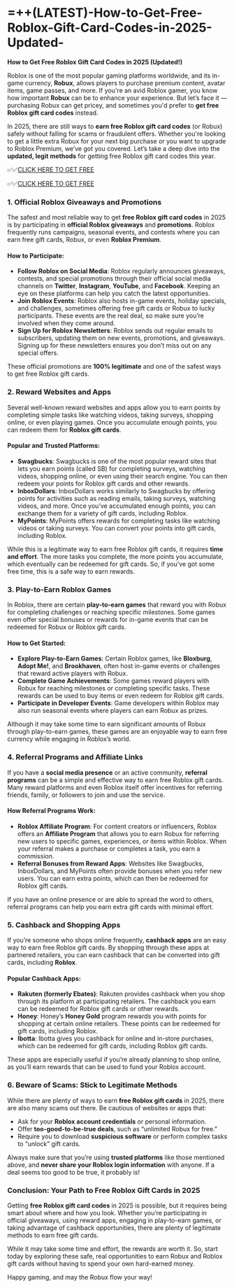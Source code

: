 # =++(LATEST)-How-to-Get-Free-Roblox-Gift-Card-Codes-in-2025-Updated-

**How to Get Free Roblox Gift Card Codes in 2025 (Updated!)**

Roblox is one of the most popular gaming platforms worldwide, and its in-game currency, **Robux**, allows players to purchase premium content, avatar items, game passes, and more. If you're an avid Roblox gamer, you know how important **Robux** can be to enhance your experience. But let’s face it — purchasing Robux can get pricey, and sometimes you'd prefer to **get free Roblox gift card codes** instead.

In 2025, there are still ways to **earn free Roblox gift card codes** (or Robux) safely without falling for scams or fraudulent offers. Whether you're looking to get a little extra Robux for your next big purchase or you want to upgrade to Roblox Premium, we’ve got you covered. Let’s take a deep dive into the **updated, legit methods** for getting free Roblox gift card codes this year.

✅✅[CLICK HERE TO GET FREE](https://tinyurl.com/f5a9kmyc)

✅✅[CLICK HERE TO GET FREE](https://tinyurl.com/f5a9kmyc)

### 1. **Official Roblox Giveaways and Promotions**

The safest and most reliable way to get **free Roblox gift card codes** in 2025 is by participating in **official Roblox giveaways** and **promotions**. Roblox frequently runs campaigns, seasonal events, and contests where you can earn free gift cards, Robux, or even **Roblox Premium**.

#### How to Participate:
- **Follow Roblox on Social Media**: Roblox regularly announces giveaways, contests, and special promotions through their official social media channels on **Twitter**, **Instagram**, **YouTube**, and **Facebook**. Keeping an eye on these platforms can help you catch the latest opportunities.
- **Join Roblox Events**: Roblox also hosts in-game events, holiday specials, and challenges, sometimes offering free gift cards or Robux to lucky participants. These events are the real deal, so make sure you’re involved when they come around.
- **Sign Up for Roblox Newsletters**: Roblox sends out regular emails to subscribers, updating them on new events, promotions, and giveaways. Signing up for these newsletters ensures you don’t miss out on any special offers.

These official promotions are **100% legitimate** and one of the safest ways to get free Roblox gift cards.

### 2. **Reward Websites and Apps**

Several well-known reward websites and apps allow you to earn points by completing simple tasks like watching videos, taking surveys, shopping online, or even playing games. Once you accumulate enough points, you can redeem them for **Roblox gift cards**.

#### Popular and Trusted Platforms:
- **Swagbucks**: Swagbucks is one of the most popular reward sites that lets you earn points (called SB) for completing surveys, watching videos, shopping online, or even using their search engine. You can then redeem your points for Roblox gift cards and other rewards.
- **InboxDollars**: InboxDollars works similarly to Swagbucks by offering points for activities such as reading emails, taking surveys, watching videos, and more. Once you’ve accumulated enough points, you can exchange them for a variety of gift cards, including Roblox.
- **MyPoints**: MyPoints offers rewards for completing tasks like watching videos or taking surveys. You can convert your points into gift cards, including Roblox.

While this is a legitimate way to earn free Roblox gift cards, it requires **time and effort**. The more tasks you complete, the more points you accumulate, which eventually can be redeemed for gift cards. So, if you’ve got some free time, this is a safe way to earn rewards.

### 3. **Play-to-Earn Roblox Games**

In Roblox, there are certain **play-to-earn games** that reward you with Robux for completing challenges or reaching specific milestones. Some games even offer special bonuses or rewards for in-game events that can be redeemed for Robux or Roblox gift cards.

#### How to Get Started:
- **Explore Play-to-Earn Games**: Certain Roblox games, like **Bloxburg**, **Adopt Me!**, and **Brookhaven**, often host in-game events or challenges that reward active players with Robux.
- **Complete Game Achievements**: Some games reward players with Robux for reaching milestones or completing specific tasks. These rewards can be used to buy items or even redeem for Roblox gift cards.
- **Participate in Developer Events**: Game developers within Roblox may also run seasonal events where players can earn Robux as prizes.

Although it may take some time to earn significant amounts of Robux through play-to-earn games, these games are an enjoyable way to earn free currency while engaging in Roblox’s world.

### 4. **Referral Programs and Affiliate Links**

If you have a **social media presence** or an active community, **referral programs** can be a simple and effective way to earn free Roblox gift cards. Many reward platforms and even Roblox itself offer incentives for referring friends, family, or followers to join and use the service.

#### How Referral Programs Work:
- **Roblox Affiliate Program**: For content creators or influencers, Roblox offers an **Affiliate Program** that allows you to earn Robux for referring new users to specific games, experiences, or items within Roblox. When your referral makes a purchase or completes a task, you earn a commission.
- **Referral Bonuses from Reward Apps**: Websites like Swagbucks, InboxDollars, and MyPoints often provide bonuses when you refer new users. You can earn extra points, which can then be redeemed for Roblox gift cards.

If you have an online presence or are able to spread the word to others, referral programs can help you earn extra gift cards with minimal effort.

### 5. **Cashback and Shopping Apps**

If you’re someone who shops online frequently, **cashback apps** are an easy way to earn free Roblox gift cards. By shopping through these apps at partnered retailers, you can earn cashback that can be converted into gift cards, including **Roblox**.

#### Popular Cashback Apps:
- **Rakuten (formerly Ebates)**: Rakuten provides cashback when you shop through its platform at participating retailers. The cashback you earn can be redeemed for Roblox gift cards or other rewards.
- **Honey**: Honey’s **Honey Gold** program rewards you with points for shopping at certain online retailers. These points can be redeemed for gift cards, including Roblox.
- **Ibotta**: Ibotta gives you cashback for online and in-store purchases, which can be redeemed for gift cards, including Roblox gift cards.

These apps are especially useful if you’re already planning to shop online, as you’ll earn rewards that can be used to fund your Roblox account.

### 6. **Beware of Scams: Stick to Legitimate Methods**

While there are plenty of ways to earn **free Roblox gift cards** in 2025, there are also many scams out there. Be cautious of websites or apps that:
- Ask for your **Roblox account credentials** or personal information.
- Offer **too-good-to-be-true deals**, such as “unlimited Robux for free.”
- Require you to download **suspicious software** or perform complex tasks to “unlock” gift cards.

Always make sure that you’re using **trusted platforms** like those mentioned above, and **never share your Roblox login information** with anyone. If a deal seems too good to be true, it probably is!

### Conclusion: Your Path to Free Roblox Gift Cards in 2025

Getting **free Roblox gift card codes** in 2025 is possible, but it requires being smart about where and how you look. Whether you’re participating in official giveaways, using reward apps, engaging in play-to-earn games, or taking advantage of cashback opportunities, there are plenty of legitimate methods to earn free gift cards.

While it may take some time and effort, the rewards are worth it. So, start today by exploring these safe, real opportunities to earn Robux and Roblox gift cards without having to spend your own hard-earned money.

Happy gaming, and may the Robux flow your way!
